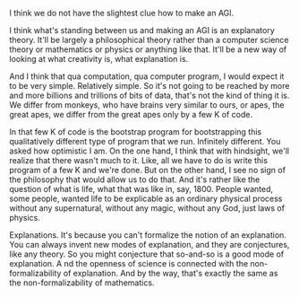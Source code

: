  I think we do not have the slightest clue how to make an AGI. 
 
 I think what's standing between us and making an AGI is an explanatory theory. It'll be largely a philosophical theory rather than a computer science theory or mathematics or physics or anything like that. It'll be a new way of looking at what creativity is, what explanation is. 
 
And I think that qua computation, qua computer program, I would expect it to be very simple. Relatively simple. So it's not going to be reached by more and more billions and trillions of bits of data, that's not the kind of thing it is. We differ from monkeys, who have brains very similar to ours, or apes, the great apes, we differ from the great apes only by a few K of code.

In that few K of code is the bootstrap program for bootstrapping this qualitatively different type of program that we run. Infinitely different. You asked how optimistic I am. On the one hand, I think that with hindsight, we'll realize that there wasn't much to it.
Like, all we have to do is write this program of a few K and we're done.
But on the other hand, I see no sign of the philosophy that would allow us to do that.
And it's rather like the question of what is life, what that was like in, say, 1800. People wanted, some people, wanted life to be explicable as an ordinary physical process without any supernatural, without any magic, without any God, just laws of physics.

 Explanations. 
 It's because you can't formalize the notion of an explanation. You can always invent new modes of explanation, and they are conjectures, like any theory. So you might conjecture that so-and-so is a good mode of explanation. A
 nd the openness of science is connected with the non-formalizability of explanation. And by the way, that's exactly the same as the non-formalizability of mathematics.
